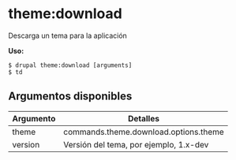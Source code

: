 # theme:download
Descarga un tema para la aplicación

**Uso:**
```
$ drupal theme:download [arguments] 
$ td  
```

## Argumentos disponibles
Argumento | Detalles
---------|-------------
theme | commands.theme.download.options.theme
version | Versión del tema, por ejemplo, 1.x-dev
